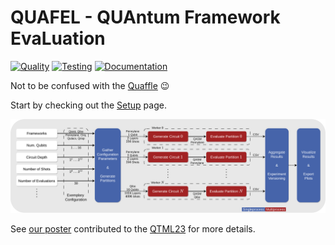 # QUAFEL - QUAntum Framework EvaLuation

[![Quality](https://github.com/cirKITers/qml-essentials/actions/workflows/quality.yml/badge.svg)](https://github.com/cirKITers/qml-essentials/actions/workflows/quality.yml) [![Testing](https://github.com/cirKITers/quafel/actions/workflows/test.yml/badge.svg)](https://github.com/cirKITers/quafel/actions/workflows/test.yml) [![Documentation](https://github.com/cirKITers/quafel/actions/workflows/docs.yml/badge.svg)](https://github.com/cirKITers/quafel/actions/workflows/docs.yml)

Not to be confused with the [Quaffle](https://harrypotter.fandom.com/wiki/Quaffle) :wink:

Start by checking out the [Setup]() page.

![Overview](docs/overview.png)

See [our poster](https://bwsyncandshare.kit.edu/s/CdnD6MEsNwYgJMd) contributed to the [QTML23](https://indico.cern.ch/event/1288979/) for more details.